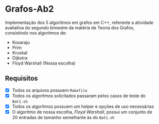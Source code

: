 # Grafos-Ab2
Implementação dos 5 algoritmos em grafos em C++, referente a atividade avaliativa do segundo bimestre da matéria de Teoria dos Grafos, consistindo nos algoritmos de: 
- Kosaraju
- Prim
- Kruskal
- Dijkstra
- Floyd Warshall (Nossa escolha)

## Requisitos
- [x] Todos os arquivos possuem `Makefile`
- [x] Todos os algoritmos solicitados passaram pelos casos de teste do `Bat1.sh`
- [x] Todos os algoritmos possuem um helper e opções de uso necessárias
- [x] O algoritmo de nossa escolha, *Floyd Warshall*, possui um conjunto de 20 entradas de tamanho semelhante às do `Bat1.sh`
